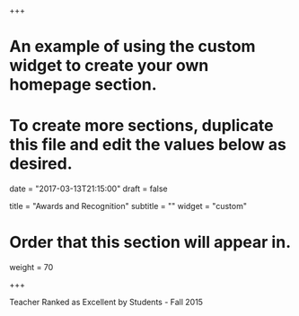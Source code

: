 +++
# An example of using the custom widget to create your own homepage section.
# To create more sections, duplicate this file and edit the values below as desired.

date = "2017-03-13T21:15:00"
draft = false

title = "Awards and Recognition"
subtitle = ""
widget = "custom"

# Order that this section will appear in.
weight = 70

+++

Teacher Ranked as Excellent by Students - Fall 2015
